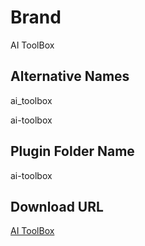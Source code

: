 # Brand
AI ToolBox

## Alternative Names
ai_toolbox

ai-toolbox

## Plugin Folder Name
ai-toolbox

## Download URL
[AI ToolBox](https://github.com/saledor/ai-toolbox-wp-plugin/releases/download/v1.0.2/ai-toolbox.zip "AI ToolBox Download")